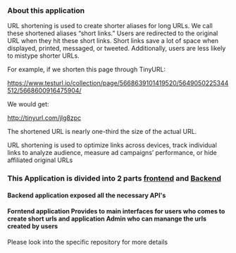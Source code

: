 ### About this application
URL shortening is used to create shorter aliases for long URLs. We call these shortened aliases “short links.” Users are redirected to the original URL when they hit these short links. Short links save a lot of space when displayed, printed, messaged, or tweeted. Additionally, users are less likely to mistype shorter URLs.

For example, if we shorten this page through TinyURL:

https://www.testurl.io/collection/page/5668639101419520/5649050225344512/5668600916475904/

We would get:

http://tinyurl.com/jlg8zpc

The shortened URL is nearly one-third the size of the actual URL.

URL shortening is used to optimize links across devices, track individual links to analyze audience, measure ad campaigns’ performance, or hide affiliated original URLs

### This Application is divided into 2 parts [frontend](https://github.com/dheerajsh/url-shortner/tree/master/frontend) and [Backend](https://github.com/dheerajsh/url-shortner/tree/master/backend)

#### Backend application exposed all the necessary API's
#### Forntend application Provides to main interfaces for users who comes to create short urls and application Admin who can manange the urls created by users

Please look into the specific repository for more details